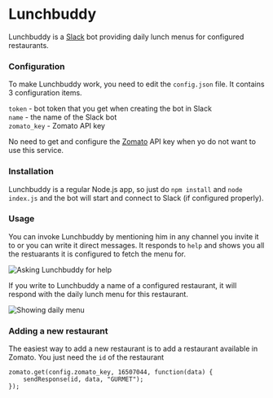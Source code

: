 # Lunchbuddy
Lunchbuddy is a [Slack](http://slack.com) bot providing daily lunch menus for configured restaurants.

### Configuration

To make Lunchbuddy work, you need to edit the `config.json` file. It contains 3 configuration items.

`token` - bot token that you get when creating the bot in Slack    
`name` - the name of the Slack bot    
`zomato_key` - Zomato API key    

No need to get and configure the [Zomato](http://zomato.com) API key when yo do not want to use this service.

### Installation

Lunchbuddy is a regular Node.js app, so just do `npm install` and `node index.js` and the bot will start and connect to Slack (if configured properly). 

### Usage

You can invoke Lunchbuddy by mentioning him in any channel you invite it to or you can write it direct messages. It responds to `help` and shows you all the restuarants it is configured to fetch the menu for. 

![Asking Lunchbuddy for help](https://raw.githubusercontent.com/igorkulman/lunchbuddy-bot/master/images/help.png)

If you write to Lunchbuddy a name of a configured restaurant, it will respond with the daily lunch menu for this restaurant.

![Showing daily menu](https://raw.githubusercontent.com/igorkulman/lunchbuddy-bot/master/images/menu.png)

### Adding a new restaurant

The easiest way to add a new restaurant is to add a restaurant available in Zomato. You just need the `id` of the restaurant

````
zomato.get(config.zomato_key, 16507044, function(data) {
    sendResponse(id, data, "GURMET");
});
````
